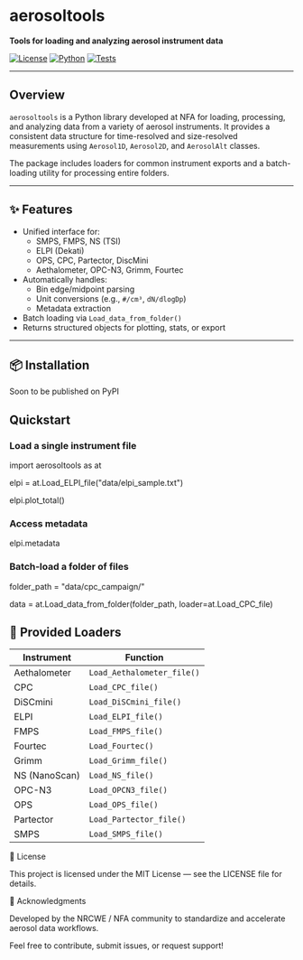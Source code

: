 # aerosoltools

**Tools for loading and analyzing aerosol instrument data**

[![License](https://img.shields.io/badge/license-MIT-blue.svg)](LICENSE)
[![Python](https://img.shields.io/badge/python-3.8+-blue.svg)](https://www.python.org/)
[![Tests](https://img.shields.io/badge/tests-passing-brightgreen.svg)](./tests)

---

## Overview

`aerosoltools` is a Python library developed at NFA for loading, processing, and analyzing data from a variety of aerosol instruments. It provides a consistent data structure for time-resolved and size-resolved measurements using `Aerosol1D`, `Aerosol2D`, and `AerosolAlt` classes.

The package includes loaders for common instrument exports and a batch-loading utility for processing entire folders.

---

## ✨ Features

- Unified interface for:
  - SMPS, FMPS, NS (TSI)
  - ELPI (Dekati)
  - OPS, CPC, Partector, DiscMini
  - Aethalometer, OPC-N3, Grimm, Fourtec
- Automatically handles:
  - Bin edge/midpoint parsing
  - Unit conversions (e.g., `#/cm³`, `dN/dlogDp`)
  - Metadata extraction
- Batch loading via `Load_data_from_folder()`
- Returns structured objects for plotting, stats, or export

---

## 📦 Installation
Soon to be published on PyPI

## Quickstart
### Load a single instrument file

import aerosoltools as at

elpi = at.Load_ELPI_file("data/elpi_sample.txt")

elpi.plot_total()

### Access metadata

elpi.metadata

### Batch-load a folder of files

folder_path = "data/cpc_campaign/"

data = at.Load_data_from_folder(folder_path, loader=at.Load_CPC_file)

## 🧰 Provided Loaders

| Instrument      | Function                  |
|-----------------|---------------------------|
| Aethalometer    | `Load_Aethalometer_file()` |
| CPC             | `Load_CPC_file()`          |
| DiSCmini        | `Load_DiSCmini_file()`     |
| ELPI            | `Load_ELPI_file()`         |
| FMPS            | `Load_FMPS_file()`         |
| Fourtec         | `Load_Fourtec()`           |
| Grimm           | `Load_Grimm_file()`        |
| NS (NanoScan)   | `Load_NS_file()`           |
| OPC-N3          | `Load_OPCN3_file()`        |
| OPS             | `Load_OPS_file()`          |
| Partector       | `Load_Partector_file()`    |
| SMPS            | `Load_SMPS_file()`         |


📄 License

This project is licensed under the MIT License — see the LICENSE file for details.

🙌 Acknowledgments

Developed by the NRCWE / NFA community to standardize and accelerate aerosol data workflows.

Feel free to contribute, submit issues, or request support!
